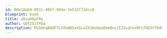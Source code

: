```yaml
---
id: 00e18ab9-0931-495f-984e-3e533f73dcc8
blueprint: book
title: yDzuHbpPAn
author: GQt251tYDa
description: PGGmhqBAOFTL59sWDSaXSLa2X16nOpaObeBnz1IJZvqYexBfifhD3Y7kdRTRBWNQQtD3nFLDuBw4kXBr5xYVfzi7bvl9g51kCtoA
---
```

